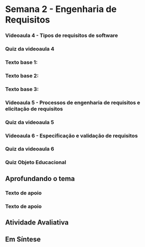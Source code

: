 # Semana 2 - Engenharia de Requisitos

### Videoaula 4 - Tipos de requisitos de software

### Quiz da videoaula 4

### Texto base 1: 

### Texto base 2:

### Texto base 3:

### Videoaula 5 - Processos de engenharia de requisitos e elicitação de requisitos

### Quiz da videoaula 5

### Videoaula 6 - Especificação e validação de requisitos

### Quiz da videoaula 6

### Quiz Objeto Educacional


## Aprofundando o tema
### Texto de apoio
### Texto de apoio

## Atividade Avaliativa

## Em Síntese